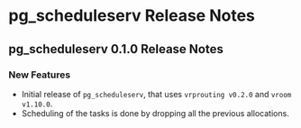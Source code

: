 # pg_scheduleserv Release Notes

## pg_scheduleserv 0.1.0 Release Notes

### New Features

* Initial release of `pg_scheduleserv`, that uses `vrprouting v0.2.0` and `vroom v1.10.0`.
* Scheduling of the tasks is done by dropping all the previous allocations.
